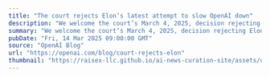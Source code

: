```yaml
---
title: "The court rejects Elon’s latest attempt to slow OpenAI down"
description: "We welcome the court’s March 4, 2025, decision rejecting Elon Musk’s latest attempt to slow down OpenAI for his personal benefit."
summary: "We welcome the court’s March 4, 2025, decision rejecting Elon Musk’s latest attempt to slow down OpenAI for his personal benefit."
pubDate: "Fri, 14 Mar 2025 09:00:00 GMT"
source: "OpenAI Blog"
url: "https://openai.com/blog/court-rejects-elon"
thumbnail: "https://raisex-llc.github.io/ai-news-curation-site/assets/openai_logo.png"
---
```


